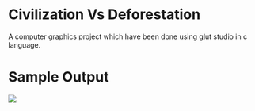 # Civilization Vs Deforestation
A computer graphics project which have been done using glut studio in c language. 
# Sample Output
<img src="gif.gif">
